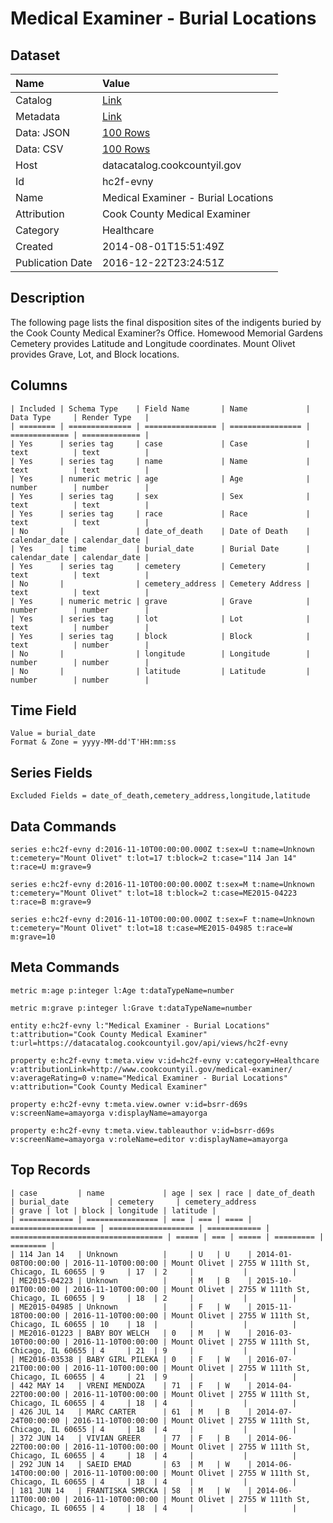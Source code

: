 # Medical Examiner - Burial Locations

## Dataset

| Name | Value |
| :--- | :---- |
| Catalog | [Link](https://catalog.data.gov/dataset/medical-examiner-burial-locations-762b2) |
| Metadata | [Link](https://datacatalog.cookcountyil.gov/api/views/hc2f-evny) |
| Data: JSON | [100 Rows](https://datacatalog.cookcountyil.gov/api/views/hc2f-evny/rows.json?max_rows=100) |
| Data: CSV | [100 Rows](https://datacatalog.cookcountyil.gov/api/views/hc2f-evny/rows.csv?max_rows=100) |
| Host | datacatalog.cookcountyil.gov |
| Id | hc2f-evny |
| Name | Medical Examiner - Burial Locations |
| Attribution | Cook County Medical Examiner |
| Category | Healthcare |
| Created | 2014-08-01T15:51:49Z |
| Publication Date | 2016-12-22T23:24:51Z |

## Description

The following page lists the final disposition sites of the indigents buried by the Cook County Medical Examiner?s Office. Homewood Memorial Gardens Cemetery provides Latitude and Longitude coordinates. Mount Olivet provides Grave, Lot, and Block locations.

## Columns

```ls
| Included | Schema Type    | Field Name       | Name             | Data Type     | Render Type   |
| ======== | ============== | ================ | ================ | ============= | ============= |
| Yes      | series tag     | case             | Case             | text          | text          |
| Yes      | series tag     | name             | Name             | text          | text          |
| Yes      | numeric metric | age              | Age              | number        | number        |
| Yes      | series tag     | sex              | Sex              | text          | text          |
| Yes      | series tag     | race             | Race             | text          | text          |
| No       |                | date_of_death    | Date of Death    | calendar_date | calendar_date |
| Yes      | time           | burial_date      | Burial Date      | calendar_date | calendar_date |
| Yes      | series tag     | cemetery         | Cemetery         | text          | text          |
| No       |                | cemetery_address | Cemetery Address | text          | text          |
| Yes      | numeric metric | grave            | Grave            | number        | number        |
| Yes      | series tag     | lot              | Lot              | text          | number        |
| Yes      | series tag     | block            | Block            | text          | number        |
| No       |                | longitude        | Longitude        | number        | number        |
| No       |                | latitude         | Latitude         | number        | number        |
```

## Time Field

```ls
Value = burial_date
Format & Zone = yyyy-MM-dd'T'HH:mm:ss
```

## Series Fields

```ls
Excluded Fields = date_of_death,cemetery_address,longitude,latitude
```

## Data Commands

```ls
series e:hc2f-evny d:2016-11-10T00:00:00.000Z t:sex=U t:name=Unknown t:cemetery="Mount Olivet" t:lot=17 t:block=2 t:case="114 Jan 14" t:race=U m:grave=9

series e:hc2f-evny d:2016-11-10T00:00:00.000Z t:sex=M t:name=Unknown t:cemetery="Mount Olivet" t:lot=18 t:block=2 t:case=ME2015-04223 t:race=B m:grave=9

series e:hc2f-evny d:2016-11-10T00:00:00.000Z t:sex=F t:name=Unknown t:cemetery="Mount Olivet" t:lot=18 t:case=ME2015-04985 t:race=W m:grave=10
```

## Meta Commands

```ls
metric m:age p:integer l:Age t:dataTypeName=number

metric m:grave p:integer l:Grave t:dataTypeName=number

entity e:hc2f-evny l:"Medical Examiner - Burial Locations" t:attribution="Cook County Medical Examiner" t:url=https://datacatalog.cookcountyil.gov/api/views/hc2f-evny

property e:hc2f-evny t:meta.view v:id=hc2f-evny v:category=Healthcare v:attributionLink=http://www.cookcountyil.gov/medical-examiner/ v:averageRating=0 v:name="Medical Examiner - Burial Locations" v:attribution="Cook County Medical Examiner"

property e:hc2f-evny t:meta.view.owner v:id=bsrr-d69s v:screenName=amayorga v:displayName=amayorga

property e:hc2f-evny t:meta.view.tableauthor v:id=bsrr-d69s v:screenName=amayorga v:roleName=editor v:displayName=amayorga
```

## Top Records

```ls
| case         | name             | age | sex | race | date_of_death       | burial_date         | cemetery     | cemetery_address                   | grave | lot | block | longitude | latitude | 
| ============ | ================ | === | === | ==== | =================== | =================== | ============ | ================================== | ===== | === | ===== | ========= | ======== | 
| 114 Jan 14   | Unknown          |     | U   | U    | 2014-01-08T00:00:00 | 2016-11-10T00:00:00 | Mount Olivet | 2755 W 111th St, Chicago, IL 60655 | 9     | 17  | 2     |           |          | 
| ME2015-04223 | Unknown          |     | M   | B    | 2015-10-01T00:00:00 | 2016-11-10T00:00:00 | Mount Olivet | 2755 W 111th St, Chicago, IL 60655 | 9     | 18  | 2     |           |          | 
| ME2015-04985 | Unknown          |     | F   | W    | 2015-11-18T00:00:00 | 2016-11-10T00:00:00 | Mount Olivet | 2755 W 111th St, Chicago, IL 60655 | 10    | 18  |       |           |          | 
| ME2016-01223 | BABY BOY WELCH   | 0   | M   | W    | 2016-03-10T00:00:00 | 2016-11-10T00:00:00 | Mount Olivet | 2755 W 111th St, Chicago, IL 60655 | 4     | 21  | 9     |           |          | 
| ME2016-03538 | BABY GIRL PILEKA | 0   | F   | W    | 2016-07-21T00:00:00 | 2016-11-10T00:00:00 | Mount Olivet | 2755 W 111th St, Chicago, IL 60655 | 4     | 21  | 9     |           |          | 
| 442 MAY 14   | VRENI MENDOZA    | 71  | F   | W    | 2014-04-22T00:00:00 | 2016-11-10T00:00:00 | Mount Olivet | 2755 W 111th St, Chicago, IL 60655 | 4     | 18  | 4     |           |          | 
| 426 JUL 14   | MARC CARTER      | 61  | M   | B    | 2014-07-24T00:00:00 | 2016-11-10T00:00:00 | Mount Olivet | 2755 W 111th St, Chicago, IL 60655 | 4     | 18  | 4     |           |          | 
| 372 JUN 14   | VIVIAN GREER     | 77  | F   | B    | 2014-06-22T00:00:00 | 2016-11-10T00:00:00 | Mount Olivet | 2755 W 111th St, Chicago, IL 60655 | 4     | 18  | 4     |           |          | 
| 292 JUN 14   | SAEID EMAD       | 63  | M   | W    | 2014-06-14T00:00:00 | 2016-11-10T00:00:00 | Mount Olivet | 2755 W 111th St, Chicago, IL 60655 | 4     | 18  | 4     |           |          | 
| 181 JUN 14   | FRANTISKA SMRCKA | 58  | M   | W    | 2014-06-11T00:00:00 | 2016-11-10T00:00:00 | Mount Olivet | 2755 W 111th St, Chicago, IL 60655 | 4     | 18  | 4     |           |          | 
```